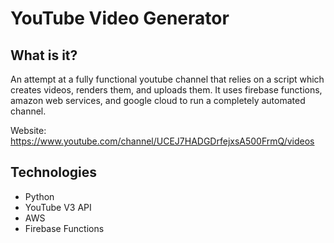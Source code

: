 # YouTube Video Generator

## What is it?
An attempt at a fully functional youtube channel that relies on a script which creates videos, renders them, and uploads them. It uses firebase functions, amazon web services, and google cloud to run a completely automated channel.

Website: https://www.youtube.com/channel/UCEJ7HADGDrfejxsA500FrmQ/videos

## Technologies
 - Python
 - YouTube V3 API
 - AWS
 - Firebase Functions
